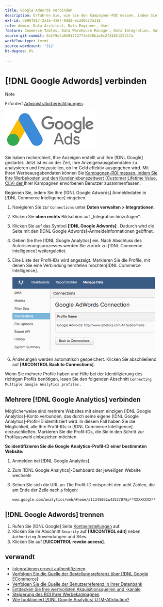 ```yaml
---
title: Google AdWords verbinden
description: Erfahren Sie, wie Sie den Kampagnen-ROI messen, indem Sie Ihre Werbekosten und den Lebenszeitwert (CLV) der von Ihren Kampagnen erworbenen Benutzer vereinen.
exl-id: db99f817-2a2e-4194-9dd2-ec2d6b27a118
role: Admin, Data Architect, Data Engineer, User
feature: Commerce Tables, Data Warehouse Manager, Data Integration, Data Import/Export
source-git-commit: 6e2f9e4a9e91212771e6f6baa8c2f8101125217a
workflow-type: tm+mt
source-wordcount: '312'
ht-degree: 0%

---
```


# [!DNL Google Adwords] verbinden

>[!NOTE]
>
>Erfordert [Administratorberechtigungen](../../../administrator/user-management/user-management.md).

![](../../../assets/Google_Adwords_logo.png)

Sie haben recherchiert, Ihre Anzeigen erstellt und Ihre [!DNL Google] gestartet. Jetzt ist es an der Zeit, Ihre Anzeigenausgabendaten zu analysieren und festzustellen, ob Ihr Geld effektiv ausgegeben wird. Mit Ihren Werbeausgabendaten können Sie [Kampagnen-ROI messen, indem Sie Ihre Werbekosten und den Kundenlebenszeitwert (Customer Lifetime Value, CLV) der ](../../analysis/roi-ad-camp.md) Ihrer Kampagnen erworbenen Benutzer zusammenfassen.

Beginnen Sie, indem Sie Ihre [!DNL Google Adwords] Anmeldedaten in [!DNL Commerce Intelligence] eingeben.

1. Navigieren Sie zur `Connections` unter **Daten verwalten > Integrationen**.
1. Klicken Sie **oben rechts** Bildschirm auf „Integration hinzufügen“.
1. Klicken Sie auf das Symbol **[!DNL Google Adwords]** . Dadurch wird die Seite mit den [!DNL Google Adwords]-Anmeldeinformationen geöffnet.
1. Geben Sie Ihre [!DNL Google Analytics] ein. Nach Abschluss des Autorisierungsprozesses werden Sie zurück zu [!DNL Commerce Intelligence] weitergeleitet.
1. Eine Liste der Profil-IDs wird angezeigt. Markieren Sie die Profile, mit denen Sie eine Verbindung herstellen möchten[!DNL Commerce Intelligence].

   ![](../../../assets/cnnct-profile.png)

1. Änderungen werden automatisch gespeichert. Klicken Sie abschließend auf **[!UICONTROL Back to Connections]**.

Wenn Sie mehrere Profile haben und Hilfe bei der Identifizierung des richtigen Profils benötigen, lesen Sie den folgenden Abschnitt `Connecting Multiple Google Analytics profiles` .

## Mehrere [!DNL Google Analytics] verbinden

Möglicherweise sind mehrere Websites mit einem einzigen [!DNL Google Analytics]-Konto verbunden, das durch seine eigene [!DNL Google Analytics]-Profil-ID identifiziert wird. In diesem Fall haben Sie die Möglichkeit, alle Ihre Profil-IDs in [!DNL Commerce Intelligence] einzuschließen. Markieren Sie die Profil-IDs, die Sie in den Schritt zur Profilauswahl einbeziehen möchten.

**So identifizieren Sie die Google Analytics-Profil-ID einer bestimmten Website:**

1. Anmelden bei [!DNL Google Analytics]
1. Zum [!DNL Google Analytics]-Dashboard der jeweiligen Website wechseln
1. Sehen Sie sich die URL an. Die Profil-ID entspricht den acht Zahlen, die am Ende der Zeile nach `p` folgen:

   `www.google.com/analytics/web/#home/a11345062w43527078p**XXXXXXXX**`

## [!DNL Google Adwords] trennen

1. Rufen Sie [!DNL Google] Seite [Kontoeinstellungen](https://www.google.com/account/about/?hl=en) auf.
1. Klicken Sie im Abschnitt `Security` auf **[!UICONTROL edit]** neben `Authorizing` Anwendungen und Sites.
1. Klicken Sie auf **[!UICONTROL revoke access]**.

## verwandt

* [Integrationen erneut authentifizieren](https://experienceleague.adobe.com/docs/commerce-knowledge-base/kb/how-to/mbi-reauthenticating-integrations.html)
* [Verfolgen Sie die Quelle der Bestellungsreferenz über [!DNL Google ECommerce]](../integrations/google-ecommerce.md)
* [Verfolgen Sie die Quelle der Benutzerreferenz in Ihrer Datenbank](../../analysis/google-track-user-acq.md)
* [Entdecken Sie Ihre wertvollsten Akquisitionsquellen und -kanäle](../../analysis/most-value-source-channel.md)
* [Steigerung des ROI Ihrer Werbekampagnen](../../analysis/roi-ad-camp.md)
* [Wie funktioniert  [!DNL Google Analytics]  UTM-Attribution?](../../analysis/utm-attributes.md)
